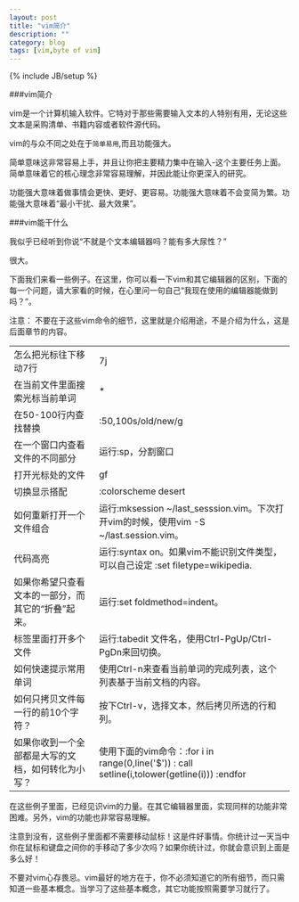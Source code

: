 ```yaml
---
layout: post
title: "vim简介"
description: ""
category: blog
tags: [vim,byte of vim]
---
```

{% include JB/setup %}

###vim简介

vim是一个计算机输入软件。它特对于那些需要输入文本的人特别有用，无论这些文本是采购清单、书籍内容或者软件源代码。

vim的与众不同之处在于`简单易用`,而且功能强大。

简单意味这非常容易上手，并且让你把主要精力集中在输入-这个主要任务上面。简单意味着它的核心理念非常容易理解，并因此能让你更深入的研究。

功能强大意味着做事情会更快、更好、更容易。功能强大意味着不会变简为繁。功能强大意味着“最小干扰、最大效果”。

###vim能干什么

我似乎已经听到你说“不就是个文本编辑器吗？能有多大尿性？”

很大。

下面我们来看一些例子。在这里，你可以看一下vim和其它编辑器的区别，下面的每一个问题，请大家看的时候，在心里问一句自己“我现在使用的编辑器能做到吗？”。

注意：
	不要在于这些vim命令的细节，这里就是介绍用途，不是介绍为什么，这是后面章节的内容。

<table>
   <tr>
      <td>怎么把光标往下移动7行</td>
      <td>7j</td>
   </tr>
   <tr>
      <td>在当前文件里面搜索光标当前单词 </td>
      <td>*</td>
   </tr>
   <tr>
      <td>在50-100行内查找替换</td>
      <td>:50,100s/old/new/g</td>
   </tr>
   <tr>
      <td>在一个窗口内查看文件的不同部分</td>
      <td>运行:sp，分割窗口</td>
   </tr>
   <tr>
      <td>打开光标处的文件</td>
      <td>gf</td>
   </tr>
   <tr>
      <td>切换显示搭配 </td>
      <td>:colorscheme desert</td>
   </tr>
   <tr>
      <td>如何重新打开一个文件组合</td>
      <td>运行:mksession ~/last_sesssion.vim。下次打开vim的时候，使用vim -S ~/last.session.vim。</td>
   </tr>
   <tr>
      <td>代码高亮</td>
      <td>运行:syntax on。如果vim不能识别文件类型，可以自己设定 :set filetype=wikipedia.</td>
   </tr>
   <tr>
      <td>如果你希望只查看文本的一部分，而其它的“折叠”起来。</td>
      <td>运行:set foldmethod=indent。</td>
   </tr>
   <tr>
      <td>标签里面打开多个文件</td>
      <td>运行:tabedit 文件名，使用Ctrl-PgUp/Ctrl-PgDn来回切换。</td>
   </tr>
   <tr>
      <td>如何快速提示常用单词</td>
      <td>使用Ctrl-n来查看当前单词的完成列表，这个列表基于当前文档的内容。</td>
   </tr>
   <tr>
      <td>如何只拷贝文件每一行的前10个字符？</td>
      <td>按下Ctrl-v，选择文本，然后拷贝所选的行和列。</td>
   </tr>
   <tr>
      <td>如果你收到一个全部都是大写的文档，如何转化为小写？</td>
      <td>使用下面的vim命令：:for i in range(0,line('$')) : call setline(i,tolower(getline(i))) :endfor</td>
   </tr>
</table>


在这些例子里面，已经见识vim的力量。在其它编辑器里面，实现同样的功能非常困难。另外，vim的功能也非常容易理解。

注意到没有，这些例子里面都不需要移动鼠标！这是件好事情。你统计过一天当中你在鼠标和键盘之间你的手移动了多少次吗？如果你统计过，你就会意识到上面是多么好！

不要对vim心存畏忌。vim最好的地方在于，你不必须知道它的所有细节，而只需知道一些基本概念。当学习了这些基本概念，其它功能按照需要学习就行了。

